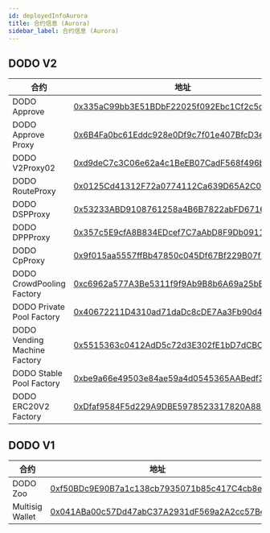 ```yaml
---
id: deployedInfoAurora
title: 合约信息 (Aurora)
sidebar_label: 合约信息 (Aurora)
---
```


## DODO V2

| 合约                            | 地址                                                                                                                                 |
| ------------------------------ | ------------------------------------------------------------------------------------------------------------------------------------ |
| DODO Approve                   | [0x335aC99bb3E51BDbF22025f092Ebc1Cf2c5cC619](https://explorer.mainnet.aurora.dev/address/0x335aC99bb3E51BDbF22025f092Ebc1Cf2c5cC619) |
| DODO Approve Proxy             | [0x6B4Fa0bc61Eddc928e0Df9c7f01e407BfcD3e5EF](https://explorer.mainnet.aurora.dev/address/0x6B4Fa0bc61Eddc928e0Df9c7f01e407BfcD3e5EF) |
| DODO V2Proxy02                 | [0xd9deC7c3C06e62a4c1BeEB07CadF568f496b14c2](https://explorer.mainnet.aurora.dev/address/0xd9deC7c3C06e62a4c1BeEB07CadF568f496b14c2) |
| DODO RouteProxy                | [0x0125Cd41312F72a0774112Ca639D65A2C02e3627](https://explorer.mainnet.aurora.dev/address/0x0125Cd41312F72a0774112Ca639D65A2C02e3627) |
| DODO DSPProxy                  | [0x53233ABD9108761258a4B6B7822abFD6716B129B](https://explorer.mainnet.aurora.dev/address/0x53233ABD9108761258a4B6B7822abFD6716B129B) |
| DODO DPPProxy                  | [0x357c5E9cfA8B834EDcef7C7aAbD8F9Db09119d11](https://explorer.mainnet.aurora.dev/address/0x357c5E9cfA8B834EDcef7C7aAbD8F9Db09119d11) |
| DODO CpProxy                   | [0x9f015aa5557ffBb47850c045Df67Bf229B07f2eA](https://explorer.mainnet.aurora.dev/address/0x9f015aa5557ffBb47850c045Df67Bf229B07f2eA) |
| DODO CrowdPooling Factory      | [0xc6962a577A3Be5311f9f9Ab9B8b6A69a25bBc817](https://explorer.mainnet.aurora.dev/address/0xc6962a577A3Be5311f9f9Ab9B8b6A69a25bBc817) |
| DODO Private Pool Factory      | [0x40672211D4310ad71daDc8cDE7Aa3Fb90d420855](https://explorer.mainnet.aurora.dev/address/0x40672211D4310ad71daDc8cDE7Aa3Fb90d420855) |
| DODO Vending Machine Factory   | [0x5515363c0412AdD5c72d3E302fE1bD7dCBCF93Fe](https://explorer.mainnet.aurora.dev/address/0x5515363c0412AdD5c72d3E302fE1bD7dCBCF93Fe) |
| DODO Stable Pool Factory       | [0xbe9a66e49503e84ae59a4d0545365AABedf33b40](https://explorer.mainnet.aurora.dev/address/0xbe9a66e49503e84ae59a4d0545365AABedf33b40) |
| DODO ERC20V2 Factory           | [0xDfaf9584F5d229A9DBE5978523317820A8897C5A](https://explorer.mainnet.aurora.dev/address/0xDfaf9584F5d229A9DBE5978523317820A8897C5A) |

## DODO V1

| 合约                            | 地址                                                                                                                                 |
| ------------------------------ | -----------------------------------------------------------------------------------------------------------------------------------  |
| DODO Zoo                       | [0xf50BDc9E90B7a1c138cb7935071b85c417C4cb8e](https://explorer.mainnet.aurora.dev/address/0xf50BDc9E90B7a1c138cb7935071b85c417C4cb8e) |
| Multisig Wallet                | [0x041ABa00c57Dd47abC37A2931dF569a2A2cc57Be](https://explorer.mainnet.aurora.dev/address/0x041ABa00c57Dd47abC37A2931dF569a2A2cc57Be) |

